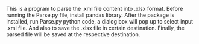 This is a program to parse the .xml file content into .xlsx format.
Before running the Parse.py file, install pandas library.
After the package is installed, run Parse.py python code, a dialog box will pop up to select input .xml file. And also to save the .xlsx file in certain destination.
Finally, the parsed file will be saved at the respective destination.
